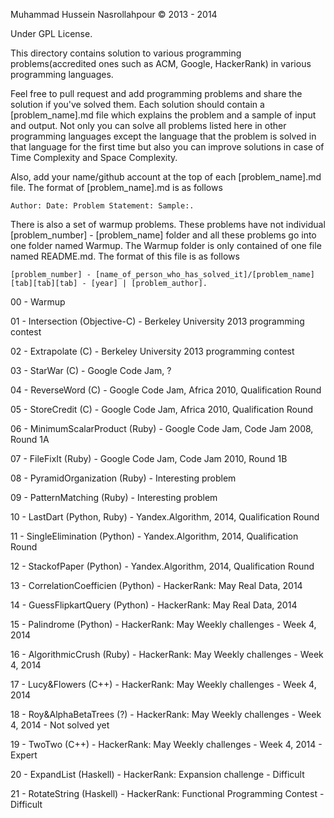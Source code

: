Muhammad Hussein Nasrollahpour © 2013 -  2014

Under GPL License.

This directory contains solution to various programming problems(accredited ones such as ACM, Google, HackerRank) in various programming languages.

Feel free to pull request and add programming problems and share the solution if you've solved them. Each solution should contain a [problem_name].md file which explains the problem and a sample of input and output. Not only you can solve all problems listed here in other programming languages except the language that the problem is solved in that language for the first time but also you can improve solutions in case of Time Complexity and Space Complexity.

Also, add your name/github account at the top of each [problem_name].md file. The format of [problem_name].md is as follows

	Author: Date: Problem Statement: Sample:.

There is also a set of warmup problems. These problems have not individual [problem_number] - [problem_name] folder and all these problems go into one folder named Warmup. The Warmup folder is only contained of one file named README.md. The format of this file is as follows

	[problem_number] - [name_of_person_who_has_solved_it]/[problem_name] [tab][tab][tab] - [year] | [problem_author].

  00 - Warmup

  01 - Intersection 	       (Objective-C) 	  - Berkeley University 2013 programming contest

  02 - Extrapolate  	       (C)           	  - Berkeley University 2013 programming contest

  03 - StarWar      	       (C)               - Google Code Jam, ?

  04 - ReverseWord  	       (C)               - Google Code Jam, Africa 2010, Qualification Round

  05 - StoreCredit  	       (C)               - Google Code Jam, Africa 2010, Qualification Round

  06 - MinimumScalarProduct  (Ruby)        	  - Google Code Jam, Code Jam 2008, Round 1A

  07 - FileFixIt             (Ruby)        	  - Google Code Jam, Code Jam 2010, Round 1B

  08 - PyramidOrganization   (Ruby)        	  - Interesting problem

  09 - PatternMatching       (Ruby)        	  - Interesting problem

  10 - LastDart	      		  (Python, Ruby)	  - Yandex.Algorithm, 2014, Qualification Round

  11 - SingleElimination     (Python)	        - Yandex.Algorithm, 2014, Qualification Round

  12 - StackofPaper          (Python)          - Yandex.Algorithm, 2014, Qualification Round

  13 - CorrelationCoefficien (Python)          - HackerRank: May Real Data, 2014

  14 - GuessFlipkartQuery    (Python)          - HackerRank: May Real Data, 2014

  15 - Palindrome            (Python)          - HackerRank: May Weekly challenges - Week 4, 2014

  16 - AlgorithmicCrush      (Ruby)            - HackerRank: May Weekly challenges - Week 4, 2014

  17 - Lucy&Flowers          (C++)             - HackerRank: May Weekly challenges - Week 4, 2014

  18 - Roy&AlphaBetaTrees    (?)               - HackerRank: May Weekly challenges - Week 4, 2014 - Not solved yet

  19 - TwoTwo                (C++)             - HackerRank: May Weekly challenges - Week 4, 2014 - Expert

  20 - ExpandList			      (Haskell)		     - HackerRank: Expansion challenge - Difficult

  21 - RotateString          (Haskell)         - HackerRank: Functional Programming Contest - Difficult
